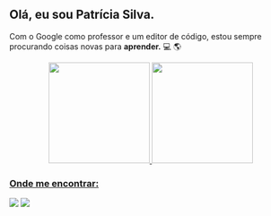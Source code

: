 ## Olá, eu sou Patrícia Silva.

Com o Google como professor e um editor de código, estou sempre procurando coisas novas para **aprender.** :computer: :earth_americas:

<div align="center">
  <a href="https://github.com/patriciasilvadev">
  <img height="180em" src="https://github-readme-stats.vercel.app/api?username=patriciasilvadev&show_icons=true&theme=radical&include_all_commits=true&count_private=true"/>
  <img height="180em" src="https://github-readme-stats.vercel.app/api/top-langs/?username=patriciasilvadev&layout=compact&langs_count=7&theme=radical"/>
</div>


### Onde me encontrar:

<div> 
  <a href = "mailto:patriciasilva.dev@gmail.com"><img src="https://img.shields.io/badge/-Gmail-%23333?style=for-the-badge&logo=gmail&logoColor=white" target="_blank"></a>
  <a href="https://www.linkedin.com/in/patrícia-silva-127a30223" target="_blank"><img src="https://img.shields.io/badge/-LinkedIn-%230077B5?style=for-the-badge&logo=linkedin&logoColor=white" target="_blank"></a> 
</div>
